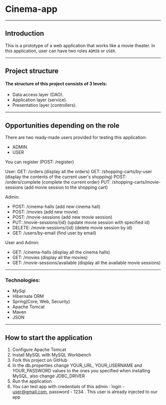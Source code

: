 # Cinema-app
___

## Introduction

This is a prototype of a web application that works like a movie theater.
In this application, user can have two roles `ADMIN` or `USER`.
___

## Project structure

#### The structure of this project consists of 3 levels:
* Data access layer (DAO).
* Application layer (service).
* Presentation layer (controllers).

___

## Opportunities depending on the role
There are two ready-made users provided for testing this application:
- ADMIN
- USER

You can register (POST: /register)

User:
GET: /orders (display all the orders)
GET: /shopping-carts/by-user (display the contents of the current user's shopping)
POST: /orders/complete (complete the current order)
PUT: /shopping-carts/movie-sessions (add movie session to the shopping cart)

Admin:
* POST: /cinema-halls (add new cinema hall)
* POST: /movies (add new movie)
* POST: /movie-sessions (add new movie session)
* PUT: /movie-sessions/{id} (update movie session with specified id)
* DELETE: /movie-sessions/{id} (delete movie session by id)
* GET: /users/by-email (find user by email)

User and Admin:
* GET: /cinema-halls (display all the cinema halls)
* GET: /movies (display all the movies)
* GET: /movie-sessions/available (display all the available movie sessions)
___
### Technologies:
* MySql
* Hibernate ORM
* Spring(Core, Web, Security)
* Apache Tomcat
* Maven
* JSON
___
## How to start the application

1. Configure Apache Tomcat
2. Install MySQL with MySQL Workbench
3. Fork this project on GitHub
4. In the db.properties change YOUR_URL, YOUR_USERNAME and YOUR_PASSWORD values
to the ones you specified when installing MySQL, also change JDBC_DRIVER
5. Run the application
6. You can test app with credentials of this admin : login - user@gmail.com, password - 1234 . This user is already injected to our app